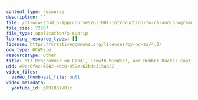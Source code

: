 ```yaml
---
content_type: resource
description: ''
file: /ol-ocw-studio-app/courses/6-100l-introduction-to-cs-and-programming-using-python-fall-2022/p8918BiV01c_captions.webvtt
file_size: 72587
file_type: application/x-subrip
learning_resource_types: []
license: https://creativecommons.org/licenses/by-nc-sa/4.0/
ocw_type: OCWFile
resourcetype: Other
title: MIT Programmer on GenAI, Growth Mindset, and Rubber Ducks? captions
uid: 49cc6f4c-4542-46c0-959e-62bda315a632
video_files:
  video_thumbnail_file: null
video_metadata:
  youtube_id: p8918BiV01c
---
```

